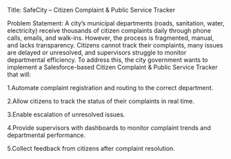 Title: SafeCity – Citizen Complaint & Public Service Tracker

Problem Statement:
A city’s municipal departments (roads, sanitation, water, electricity) receive thousands of citizen complaints daily through phone calls, emails, and walk-ins. However, the process is fragmented, manual, and lacks transparency. Citizens cannot track their complaints, many issues are delayed or unresolved, and supervisors struggle to monitor departmental efficiency.
To address this, the city government wants to implement a Salesforce-based Citizen Complaint & Public Service Tracker that will:

1.Automate complaint registration and routing to the correct department.

2.Allow citizens to track the status of their complaints in real time.

3.Enable escalation of unresolved issues.

4.Provide supervisors with dashboards to monitor complaint trends and departmental performance.

5.Collect feedback from citizens after complaint resolution.
